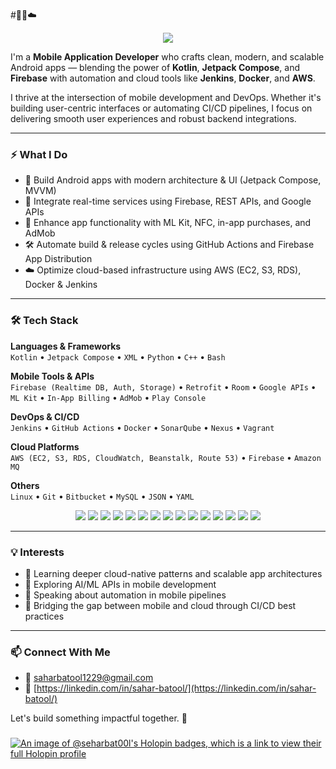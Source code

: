 #📱🤖☁️ 
<p align="center">
  <img src="https://img.shields.io/badge/I%20Build%20Apps-That%20Deploy%20Themselves-%237F52FF?style=for-the-badge&logo=android&logoColor=white"/>
</p>


I'm a **Mobile Application Developer** who crafts clean, modern, and scalable Android apps — blending the power of **Kotlin**, **Jetpack Compose**, and **Firebase** with automation and cloud tools like **Jenkins**, **Docker**, and **AWS**.

I thrive at the intersection of mobile development and DevOps. Whether it's building user-centric interfaces or automating CI/CD pipelines, I focus on delivering smooth user experiences and robust backend integrations.

---

### ⚡ What I Do
- 🚀 Build Android apps with modern architecture & UI (Jetpack Compose, MVVM)
- 🔌 Integrate real-time services using Firebase, REST APIs, and Google APIs
- 🧠 Enhance app functionality with ML Kit, NFC, in-app purchases, and AdMob
- 🛠️ Automate build & release cycles using GitHub Actions and Firebase App Distribution
- ☁️ Optimize cloud-based infrastructure using AWS (EC2, S3, RDS), Docker & Jenkins

---

### 🛠️ Tech Stack

**Languages & Frameworks**  
`Kotlin` • `Jetpack Compose` • `XML` • `Python` • `C++` • `Bash`

**Mobile Tools & APIs**  
`Firebase (Realtime DB, Auth, Storage)` • `Retrofit` • `Room` • `Google APIs` • `ML Kit` • `In-App Billing` • `AdMob` • `Play Console`

**DevOps & CI/CD**  
`Jenkins` • `GitHub Actions` • `Docker` • `SonarQube` • `Nexus` • `Vagrant`

**Cloud Platforms**  
`AWS (EC2, S3, RDS, CloudWatch, Beanstalk, Route 53)` • `Firebase` • `Amazon MQ`

**Others**  
`Linux` • `Git` • `Bitbucket` • `MySQL` • `JSON` • `YAML`

<p align="center">
  <img src="https://img.shields.io/badge/Kotlin-7F52FF?style=for-the-badge&logo=kotlin&logoColor=white"/>
  <img src="https://img.shields.io/badge/Jetpack_Compose-4285F4?style=for-the-badge&logo=android&logoColor=white"/>
  <img src="https://img.shields.io/badge/Firebase-FFCA28?style=for-the-badge&logo=firebase&logoColor=black"/>
  <img src="https://img.shields.io/badge/Android-3DDC84?style=for-the-badge&logo=android&logoColor=white"/>
  <img src="https://img.shields.io/badge/ML_Kit-4285F4?style=for-the-badge&logo=google&logoColor=white"/>
  <img src="https://img.shields.io/badge/Retrofit-00599C?style=for-the-badge&logo=java&logoColor=white"/>
  <img src="https://img.shields.io/badge/Git-F05032?style=for-the-badge&logo=git&logoColor=white"/>
  <img src="https://img.shields.io/badge/GitHub_Actions-2088FF?style=for-the-badge&logo=github-actions&logoColor=white"/>
  <img src="https://img.shields.io/badge/Jenkins-D24939?style=for-the-badge&logo=jenkins&logoColor=white"/>
  <img src="https://img.shields.io/badge/Docker-2496ED?style=for-the-badge&logo=docker&logoColor=white"/>
  <img src="https://img.shields.io/badge/Kubernetes-326CE5?style=for-the-badge&logo=kubernetes&logoColor=white"/>
  <img src="https://img.shields.io/badge/AWS-FF9900?style=for-the-badge&logo=amazon-aws&logoColor=white"/>
  <img src="https://img.shields.io/badge/MySQL-4479A1?style=for-the-badge&logo=mysql&logoColor=white"/>
  <img src="https://img.shields.io/badge/Linux-FCC624?style=for-the-badge&logo=linux&logoColor=black"/>
  <img src="https://img.shields.io/badge/YAML-000000?style=for-the-badge&logo=yaml&logoColor=white"/>
</p>

---

### 💡 Interests
- 🌱 Learning deeper cloud-native patterns and scalable app architectures
- 🤖 Exploring AI/ML APIs in mobile development
- 💬 Speaking about automation in mobile pipelines
- 🔄 Bridging the gap between mobile and cloud through CI/CD best practices

---

### 📫 Connect With Me
- 📧 saharbatool1229@gmail.com  
- 💼 [https://linkedin.com/in/sahar-batool/](https://linkedin.com/in/sahar-batool/)

Let's build something impactful together. 🙌

###

[![An image of @seharbat00l's Holopin badges, which is a link to view their full Holopin profile](https://holopin.me/seharbat00l)](https://holopin.io/@seharbat00l)

###
